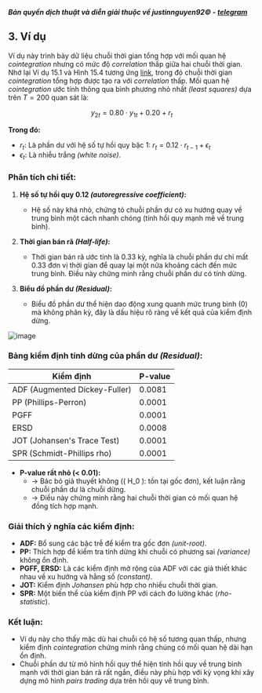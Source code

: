 ***Bản quyền dịch thuật và diễn giải thuộc về justinnguyen92&copy; - [telegram](https://t.me/justinnguyen92)***

## 3. Ví dụ
Ví dụ này trình bày dữ liệu chuỗi thời gian tổng hợp với mối quan hệ *cointegration* nhưng có mức độ *correlation* thấp giữa hai chuỗi thời gian.
Nhớ lại Ví dụ 15.1 và Hình 15.4 tương ứng [link](https://github.com/Nguyenthang2292/quantitative-trading/blob/main/statistical_arbitrage/04.%20Cointegration%20and%20Correlation.md), trong đó chuỗi thời gian *cointegration* tổng hợp được tạo ra với *correlation* thấp. Mối quan hệ *cointegration* ước tính thông qua bình phương nhỏ nhất *(least squares)* dựa trên $T=200$ quan sát là:

$$y_{2t} = 0.80 \cdot y_{1t} + 0.20 + r_t$$

**Trong đó:**
- $r_t$: Là phần dư với hệ số tự hồi quy bậc 1: $r_t = 0.12 \cdot r_{t-1} + \epsilon_t$
- $\epsilon_t$: Là nhiễu trắng *(white noise)*.

### Phân tích chi tiết:
1. **Hệ số tự hồi quy 0.12 *(autoregressive coefficient)*:**
    - Hệ số này khá nhỏ, chứng tỏ chuỗi phần dư có xu hướng quay về trung bình một cách nhanh chóng (tính hồi quy mạnh mẽ về trung bình).

2. **Thời gian bán rã *(Half-life)*:**
   - Thời gian bán rã ước tính là 0.33 kỳ, nghĩa là chuỗi phần dư chỉ mất 0.33 đơn vị thời gian để quay lại một nửa khoảng cách đến mức trung bình. Điều này chứng minh rằng chuỗi phần dư có tính dừng.

3. **Biểu đồ phần dư *(Residual)*:**
   - Biểu đồ phần dư thể hiện dao động xung quanh mức trung bình (0) mà không phân kỳ, đây là dấu hiệu rõ ràng về kết quả của kiểm định dừng.

![image](https://github.com/user-attachments/assets/650443bd-ac0a-4645-b9f8-cd4e3bb24e81)

### Bảng kiểm định tính dừng của phần dư *(Residual)*:

| **Kiểm định**                  | **P-value** |
|--------------------------------|-------------|
| ADF (Augmented Dickey-Fuller)  | 0.0081      |
| PP (Phillips-Perron)           | 0.0001      |
| PGFF                           | 0.0001      |
| ERSD                           | 0.0008      |
| JOT (Johansen's Trace Test)    | 0.0001      |
| SPR (Schmidt-Phillips rho)     | 0.0001      |

- **P-value rất nhỏ (< 0.01):**
  - → Bác bỏ giả thuyết không (\( H_0 \): tồn tại gốc đơn), kết luận rằng chuỗi phần dư là chuỗi dừng.
  - → Điều này chứng minh rằng hai chuỗi thời gian có mối quan hệ đồng tích hợp mạnh.

### Giải thích ý nghĩa các kiểm định:
- **ADF:** Bổ sung các bậc trễ để kiểm tra gốc đơn *(unit-root)*.
- **PP:** Thích hợp để kiểm tra tính dừng khi chuỗi có phương sai *(variance)* không ổn định.
- **PGFF, ERSD:** Là các kiểm định mở rộng của ADF với các giả thiết khác nhau về xu hướng và hằng số *(constant)*.
- **JOT:** Kiểm định *Johansen* phù hợp cho nhiều chuỗi thời gian.
- **SPR:** Một biến thể của kiểm định PP với cách đo lường khác (*rho-statistic*).

### Kết luận:
- Ví dụ này cho thấy mặc dù hai chuỗi có hệ số tương quan thấp, nhưng kiểm định *cointegration* chứng minh rằng chúng có mối quan hệ dài hạn ổn định.
- Chuỗi phần dư từ mô hình hồi quy thể hiện tính hồi quy về trung bình mạnh với thời gian bán rã rất ngắn, điều này phù hợp với kỳ vọng khi xây dựng mô hình *pairs trading* dựa trên hồi quy về trung bình.